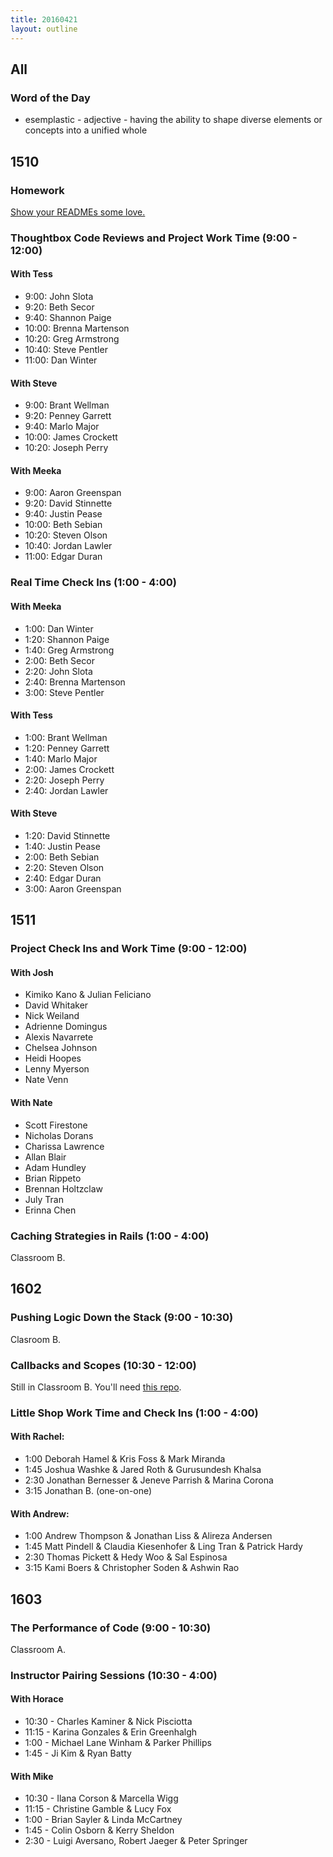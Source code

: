 ```yaml
---
title: 20160421
layout: outline
---
```


## All

### Word of the Day
* esemplastic - adjective - having the ability to shape diverse elements
or concepts into a unified whole


## 1510

### Homework

[Show your READMEs some love.](https://gist.github.com/rrgayhart/91bba7bb39ea60136e5c)

### Thoughtbox Code Reviews and Project Work Time (9:00 - 12:00)

#### With Tess

- 9:00:  John Slota
- 9:20:  Beth Secor
- 9:40:  Shannon Paige
- 10:00: Brenna Martenson
- 10:20: Greg Armstrong
- 10:40: Steve Pentler
- 11:00: Dan Winter

#### With Steve

- 9:00:  Brant Wellman
- 9:20:  Penney Garrett
- 9:40:  Marlo Major
- 10:00: James Crockett
- 10:20: Joseph Perry

#### With Meeka

- 9:00:  Aaron Greenspan
- 9:20:  David Stinnette
- 9:40:  Justin Pease
- 10:00: Beth Sebian
- 10:20: Steven Olson
- 10:40: Jordan Lawler
- 11:00: Edgar Duran

### Real Time Check Ins (1:00 - 4:00)

#### With Meeka

- 1:00: Dan Winter
- 1:20: Shannon Paige
- 1:40: Greg Armstrong
- 2:00: Beth Secor
- 2:20: John Slota
- 2:40: Brenna Martenson
- 3:00: Steve Pentler

#### With Tess

- 1:00: Brant Wellman
- 1:20: Penney Garrett
- 1:40: Marlo Major
- 2:00: James Crockett
- 2:20: Joseph Perry
- 2:40: Jordan Lawler

#### With Steve

- 1:20: David Stinnette
- 1:40: Justin Pease
- 2:00: Beth Sebian
- 2:20: Steven Olson
- 2:40: Edgar Duran
- 3:00: Aaron Greenspan

## 1511

### Project Check Ins and Work Time (9:00 - 12:00)

#### With Josh

- Kimiko Kano & Julian Feliciano
- David Whitaker
- Nick Weiland
- Adrienne Domingus
- Alexis Navarrete
- Chelsea Johnson
- Heidi Hoopes
- Lenny Myerson
- Nate Venn

#### With Nate

- Scott Firestone
- Nicholas Dorans
- Charissa Lawrence
- Allan Blair
- Adam Hundley
- Brian Rippeto
- Brennan Holtzclaw
- July Tran
- Erinna Chen

### Caching Strategies in Rails (1:00 - 4:00)

Classroom B.


## 1602

### Pushing Logic Down the Stack (9:00 - 10:30)

Clasroom B.

### Callbacks and Scopes (10:30 - 12:00)

Still in Classroom B. You'll need [this repo](https://github.com/rwarbelow/turing-scholarbot).

### Little Shop Work Time and Check Ins (1:00 - 4:00)

#### With Rachel:

* 1:00 Deborah Hamel & Kris Foss & Mark Miranda
* 1:45 Joshua Washke & Jared Roth & Gurusundesh Khalsa
* 2:30 Jonathan Bernesser & Jeneve Parrish & Marina Corona
* 3:15 Jonathan B. (one-on-one)

#### With Andrew:

* 1:00 Andrew Thompson & Jonathan Liss & Alireza Andersen
* 1:45 Matt Pindell & Claudia Kiesenhofer & Ling Tran & Patrick Hardy
* 2:30 Thomas Pickett & Hedy Woo & Sal Espinosa
* 3:15 Kami Boers & Christopher Soden & Ashwin Rao

## 1603

### The Performance of Code (9:00 - 10:30)

Classroom A.

### Instructor Pairing Sessions (10:30 - 4:00)

#### With Horace
* 10:30 - Charles Kaminer & Nick Pisciotta
* 11:15 - Karina Gonzales & Erin Greenhalgh
* 1:00 - Michael Lane Winham & Parker Phillips
* 1:45 - Ji Kim & Ryan Batty

#### With Mike
* 10:30 - Ilana Corson & Marcella Wigg
* 11:15 - Christine Gamble & Lucy Fox
* 1:00 - Brian Sayler & Linda McCartney
* 1:45 - Colin Osborn & Kerry Sheldon
* 2:30 - Luigi Aversano, Robert Jaeger & Peter Springer
